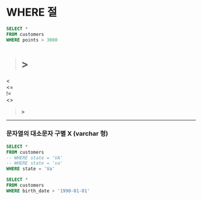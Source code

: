 # WHERE 절

```sql
SELECT * 
FROM customers
WHERE points > 3000
```


> **>**
>=   
<   
<=   
!=   
<>   
> **>**    
---
### **문자열의 대소문자 구별 X (varchar 형)**

```sql
SELECT * 
FROM customers
-- WHERE state = 'VA'
-- WHERE state = 'va'
WHERE state = 'Va'
```


```sql
SELECT * 
FROM customers
WHERE birth_date > '1990-01-01'
```


